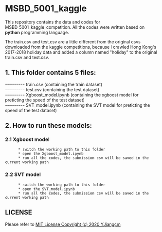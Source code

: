 # MSBD_5001_kaggle
This repository contains the data and codes for MSBD_5001_kaggle_competition. All the codes were written based on **python** programming language.

The train.csv and test.csv are a little different from the original csvs downloaded from the kaggle competitions, because I crawled Hong Kong's 2017-2018 holiday data and added a column named "holiday" to the original train.csv and test.csv.

## 1. This folder contains 5 files:

---------- train.csv (containing the train dataset)  
---------- test.csv (containing the test dataset)  
---------- Xgboost_model.ipynb (containing the xgboost model for preticting the speed of the test dataset)  
---------- SVT_model.ipynb (containing the SVT model for preticting the speed of the test dataset)  

## 2. How to run these models:

### 2.1 Xgboost model
          * switch the working path to this folder
          * open the Xgboost_model.ipynb
          * run all the codes, the submission csv will be saved in the current working path

### 2.2 SVT model
          * switch the working path to this folder
          * open the SVT_model.ipynb
          * run all the codes, the submission csv will be saved in the current working path

## LICENSE
Please refer to [MIT License Copyright (c) 2020 YJiangcm](https://github.com/YJiangcm/MSBD_5001_kaggle/blob/master/LICENSE)
